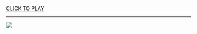 
<a href="https://premium76.site?title=subway_surfers_online_game_unblocked&ref=13M">CLICK TO PLAY</a></h3>
<hr>

<a href="https://premium76.site?title=subway_surfers_online_game_unblocked&ref=13M"><img src="https://clearcache.store/games.png"></a>


